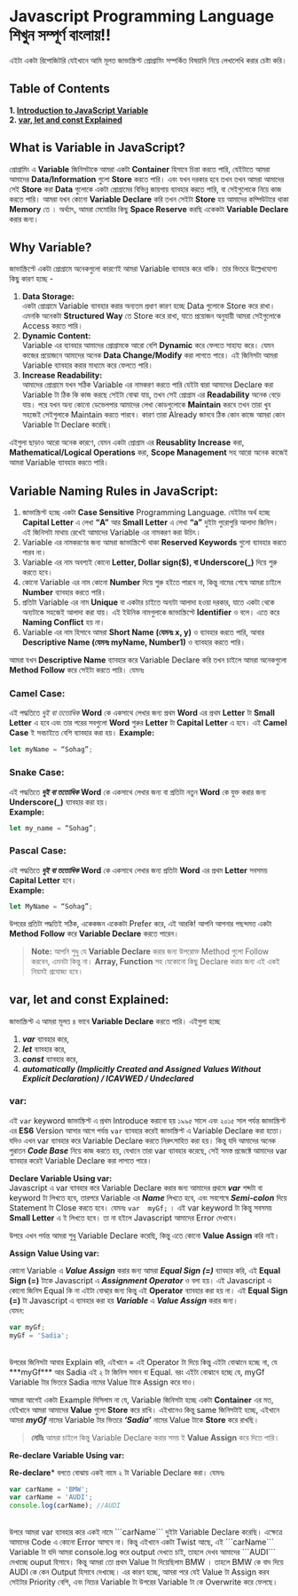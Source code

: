 # Javascript Programming Language শিখুন সম্পূর্ণ বাংলায়!!
এইটা একটা রিপোজিটরি যেইখানে আমি মূলত জাভাস্ক্রিপ্ট প্রোগ্রামিং সম্পর্কিত বিষয়াদি নিয়ে লেখালেখি করার চেষ্টা করি। <br>
## Table of Contents
**1. [Introduction to JavaScript Variable](#introduction-to-js-variable)** </br>
**2. [var, let and const Explained](#var-let-and-const-explained)**

<a name = "introduction-to-js-variable"> </a>
## What is Variable in JavaScript?
প্রোগ্রামিং এ **Variable** জিনিসটাকে আমরা একটা **Container** হিসাবে চিন্তা করতে পারি, যেইটাতে আমরা আমাদের **Data/Information** গুলো **Store** করতে পারি। এবং যখন দরকার হবে তখন তখন আমরা আমাদের সেই **Store** করা **Data** গুলোকে একটা প্রোগ্রামের বিভিন্ন জায়গায় ব্যাবহার করতে পারি, বা সেইগুলোকে নিয়ে কাজ  করতে পারি।
আমরা যখন কোনো **Variable Declare** করি তখন সেইটা **Store** হয় আমাদের কম্পিউটারে থাকা **Memory** তে । অর্থ্যাৎ, আমরা মেমোরির কিছু **Space Reserve** করছি একেকটা **Variable Declare** করার জন্য।
## Why Variable?
জাভাস্ক্রিপ্টে একটা প্রোগ্রামে অনেকগুলো কারণেই আমরা Variable ব্যাবহার করে থাকি। তার ভিতরে উল্লেখযোগ্য কিছু কারণ হচ্ছে -</br>
1. **Data Storage:** </br>
  একটা প্রোগ্রামে Variable ব্যাবহার করার অন্যতম প্রধাণ কারণ হচ্ছে Data গুলোকে Store করে রাখা। এমনকি অনেকটা **Structured Way** তে Store করে রাখা, যাতে প্রয়োজন অনুযায়ী আমরা সেইগুলোকে Access করতে পারি।</br>
2. **Dynamic Content:** </br>
  Variable  এর ব্যাবহার আমাদের প্রোগ্রামকে আরো বেশি **Dynamic** করে ফেলতে সাহায্য করে। যেমন কাজের প্রয়োজনে আমাদের অনেক **Data Change/Modify** করা লাগতে পারে। এই জিনিসটা আমরা Variable ব্যাবহার করার মাধ্যমে করে ফেলতে 
  পারি।
3. **Increase Readability:** </br>
  আমাদের প্রোগ্রামে যখন সঠিক Variable এর নামকরণ করতে পারি যেইটা দ্বারা আমাদের Declare করা Variable টা ঠিক কি কাজ করছে সেইটা বোঝা যায়, তখন সেই প্রোগ্রাম এর **Readability** অনেক বেড়ে যায়। পরে যখন অন্য কোনো 
  ডেভেলপার আমাদের লেখা কোডগুলোকে **Maintain** করবে তখন তারা খুব সহজেই সেইগুলাকে Maintain করতে পারবে। কারণ তারা Already জানবে ঠিক কোন কাজে আমরা কোন Variable টা Declare করেছি।

এইগুলা ছাড়াও আরো অনেক কারণে,  যেমন একটা প্রোগ্রাম এর **Reusablity Increase** করা, **Mathematical/Logical Operations** করা, **Scope Management** সহ আরো অনেক কাজেই আমরা Variable ব্যাবহার করতে পারি। </br>
## Variable Naming Rules in JavaScript: </br>
1. জাভাস্ক্রিপ্ট হচ্ছে একটা **Case Sensitive** Programming Language. যেইটার অর্থ হচ্ছে **Capital Letter** এ লেখা **“A”** আর **Small Letter** এ লেখা **“a”** দুইটা পুরোপুরি আলাদা জিনিস। এই জিনিসটা মাথায় রেখেই আমাদের Variable এর নামকরণ করা উচিৎ।
2. Variable এর নামকরণের জন্য আমরা জাভাস্ক্রিপ্টে থাকা **Reserved Keywords** গুলো ব্যাবহার করতে পারব না।
3. Variable এর নাম অবশ্যই কোনো **Letter, Dollar sign($), বা Underscore(_)** দিয়ে শুরু করতে হবে।
4. কোনো Variable এর নাম কোনো **Number** দিয়ে শুরু হইতে পারবে না, কিন্তু নামের শেষে আমরা চাইলে **Number** ব্যাবহার করতে পারি।
5. প্রতিটা Variable এর নাম **Unique** বা একটার চাইতে অন্যটা আলাদা হওয়া দরকার, যাতে একটা থেকে অন্যটাকে সহজেই আলাদা করা যায়। এই ইউনিক নামগুলাকে জাভাস্ক্রিপ্টে **Identifier** ও বলে।  এতে করে **Naming Conflict** হয় না।
6. Variable এর নাম হিসাবে আমরা **Short Name (যেমনঃ x, y)** ও ব্যাবহার করতে পারি, আবার **Descriptive Name (যেমনঃ myName, Number1)** ও ব্যাবহার করতে পারি।

আমরা যখন **Descriptive Name** ব্যাবহার করে Variable Declare করি তখন চাইলে আমরা অনেকগুলো **Method Follow** করে সেইটা করতে পারি। যেমনঃ </br>

### Camel Case: </br>
এই পদ্ধতিতে _দুই বা ততোধিক_ **Word** কে একসাথে লেখার জন্য প্রথম **Word** এর প্রথম **Letter** টা **Small Letter** এ হবে এবং তার পরের সবগুলো **Word** শুরুর **Letter** টা **Capital Letter** এ হবে। এই **Camel Case** ই সবচাইতে বেশি ব্যাবহার করা হয়।
**Example:**
```javascript
let myName = “Sohag”;
```
### Snake Case: </br>
এই পদ্ধতিতে ***দুই বা ততোধিক*** **Word** কে একসাথে লেখার জন্য বা প্রতিটা নতুন **Word** কে যুক্ত করার জন্য **Underscore(_)** ব্যাবহার করা হয়। </br>
**Example:**
```javascript
let my_name = “Sohag”;
```
### Pascal Case: </br>
এই পদ্ধতিতে ***দুই বা ততোধিক*** **Word** কে একসাথে লেখার জন্য প্রতিটা **Word** এর প্রথম **Letter** সবসময় **Capital Letter** হবে।</br>
**Example:**
```javascript
let MyName = “Sohag”;
```
উপরের প্রতিটা পদ্ধতিই সঠিক, একেকজন একেকটা Prefer করে, এই আরকি! আপনি আপনার পছন্দমত একটা **Method Follow** করে **Variable Declare** করতে পারেন। </br>
>**Note:** আপনি শুধু যে **Variable Declare** করার জন্য উপরোক্ত Method গুলো Follow করবেন, এমনটা কিন্তু না। **Array, Function** সহ যেকোনো কিছু Declare করার জন্য এই একই নিয়মই প্রযোজ্য হবে। </br>
<a name="var-let-and-const-explained"></a>
## var, let and const Explained: </br>
জাভাস্ক্রিপ্ট এ আমরা মূলত ৪ ভাবে **Variable Declare** করতে পারি। এইগুলা হচ্ছে </br>
1. ***var*** ব্যাবহার করে,
2. ***let*** ব্যাবহার করে,
3. ***const*** ব্যাবহার করে,
4. ***automatically (Implicitly Created and Assigned Values Without Explicit Declaration) / ICAVWED / Undeclared*** </br>
### var: </br>
এই ```var``` keyword জাভাস্ক্রিপ্ট এ প্রথম Introduce করানো হয় ১৯৯৫ সালে এবং ২০১৫ সাল পর্যন্ত জাভাস্ক্রিপ্ট এর **ES6** Version আসার আগে পর্যন্ত ```var``` ব্যাবহার করেই জাভাস্ক্রিপ্ট এ Variable Declare করা হতো। যদিও এখন var ব্যাবহার করে Variable Declare করতে নিরুৎসাহিত করা হয়। কিন্তু যদি আমাদের অনেক পুরাতন ***Code Base*** নিয়ে কাজ করতে হয়, যেখানে তারা var ব্যাবহার করেছে, সেই সমস্ত প্রজেক্টে আমাদের var ব্যাবহার করেই Variable Declare করা লাগতে পারে। </br>

**Declare Variable Using var:** </br>
Javascript এ var ব্যাবহার করে Variable Declare করার জন্য আমাদের প্রথমে ***var*** শব্দটা বা keyword টা লিখতে হবে, তারপরে Variable এর ***Name*** লিখতে হবে, এবং সবশেষে ***Semi-colon*** দিয়ে Statement টা Close করতে হবে। যেমনঃ ```var  myGf;``` । এই var keyword টা কিন্তু সবসময় **Small Letter** এ ই লিখতে হবে। তা না হইলে Javascript আমাদের Error দেখাবে। </br>

উপরে এখন পর্যন্ত আমরা শুধু Variable Declare করেছি, কিন্তু এতে কোনো **Value Assign** করি নাই। </br>

**Assign Value Using var:** 
</br>

কোনো Variable এ ***Value Assign*** করার জন্য আমরা ***Equal Sign (=)*** ব্যাবহার করি, এই  **Equal Sign (=)** টাকে Javascript এ ***Assignment Operator*** ও বলা হয়। এই Javascript এ কোনো জিনিস Equal কি না এইটা বোঝা্র জন্য কিন্তু এই  **Operator** ব্যাবহার করা হয় না। এই **Equal Sign (=)** টা Javascript এ ব্যাবহার করা হয় ***Variable*** এ ***Value Assign*** করার জন্য। </br>
যেমন:
```javascript
var myGf;
myGf = 'Sadia';
```
 </br>
উপরের জিনিসটা আবার Explain করি, এইখানে = এই Operator টা দিয়ে কিন্তু এইটা বোঝানে হচ্ছে না, যে ***myGf*** আর Sadia এই ২ টা জিনিস সমান বা Equal. বরং এইটা বোঝানে হচ্ছে যে, myGf  Variable টার ভিতরে Sadia নামের Value টাকে Assign করে দাও। 

আমরা আগেই একটা Example দিসিলাম না যে, Variable জিনিসটা হচ্ছে একটা **Container** এর মত, যেইখানে আমরা আমাদের **Value** গুলো **Store** করে রাখি। এইখানেও কিন্তু same জিনিসটাই হচ্ছে, এইখানে আমরা ***myGf*** নামের Variable টার ভিতরে ***‘Sadia’*** নামের Value টাকে **Store** করে রাখছি। 

>**নোটঃ** আমরা চাইলে কিন্তু Variable Declare করার সময় ই **Value Assign** করে দিতে পারি। </br>

**Re-declare Variable Using var:** </br>

**Re-declare*** বলতে বোঝায় একই নামে ২ টা Variable Declare  করা। যেমনঃ </br>
```javascript
var carName = 'BMW';
var carName = 'AUDI';
console.log(carName); //AUDI
```
</br>
উপরে আমরা var ব্যাবহার করে একই নামে ```carName``` দুইটা Variable Declare করেছি। এক্ষেত্রে আমাদের Code এ কোনো Error আসবে না। 
কিন্তু এইখানে একটা Twist আছে, এই ```carName``` Variable টা যদি আমরা console.log করে output দেখতে চাই, তাহলে দেখব আমাদের ```AUDI``` দেখাচ্ছে ouput হিসাবে। কিন্তু আমরা তো প্রথম Value টা  দিয়েছিলাম BMW । তাহলে BMW কে বাদ দিয়ে AUDI কে কেন Output হিসাবে  দেখাচ্ছে।
এর কারণ হচ্ছে, আমরা পরে যেই Value টা Assign করব সেইটার Priority বেশি, এবং নিচের Variable টা উপরের Variable টা কে Overwrite করে ফেলছে।


